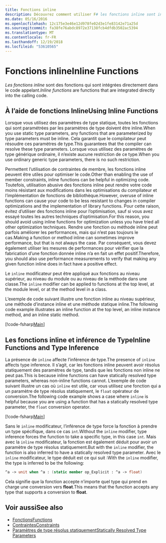 ```yaml
---
title: Fonctions inline
description: Découvrez comment utiliser F# les fonctions inline sont intégrées directement dans le code appelant.
ms.date: 05/16/2016
ms.openlocfilehash: 12c175e3e46e12d978fe02d3e1fe83142e71a25d
ms.sourcegitcommit: fa38fe76abdc8972e37138fcb4dfdb3502ac5394
ms.translationtype: MT
ms.contentlocale: fr-FR
ms.lasthandoff: 12/19/2018
ms.locfileid: "53610565"
---
```

# <a name="inline-functions"></a><span data-ttu-id="c49f8-103">Fonctions inline</span><span class="sxs-lookup"><span data-stu-id="c49f8-103">Inline Functions</span></span>

<span data-ttu-id="c49f8-104">*Les fonctions inline* sont des fonctions qui sont intégrées directement dans le code appelant.</span><span class="sxs-lookup"><span data-stu-id="c49f8-104">*Inline functions* are functions that are integrated directly into the calling code.</span></span>

## <a name="using-inline-functions"></a><span data-ttu-id="c49f8-105">À l’aide de fonctions Inline</span><span class="sxs-lookup"><span data-stu-id="c49f8-105">Using Inline Functions</span></span>

<span data-ttu-id="c49f8-106">Lorsque vous utilisez des paramètres de type statique, toutes les fonctions qui sont paramétrées par les paramètres de type doivent être inline.</span><span class="sxs-lookup"><span data-stu-id="c49f8-106">When you use static type parameters, any functions that are parameterized by type parameters must be inline.</span></span> <span data-ttu-id="c49f8-107">Cela garantit que le compilateur peut résoudre ces paramètres de type.</span><span class="sxs-lookup"><span data-stu-id="c49f8-107">This guarantees that the compiler can resolve these type parameters.</span></span> <span data-ttu-id="c49f8-108">Lorsque vous utilisez des paramètres de type générique ordinaire, il n’existe aucune restriction de ce type.</span><span class="sxs-lookup"><span data-stu-id="c49f8-108">When you use ordinary generic type parameters, there is no such restriction.</span></span>

<span data-ttu-id="c49f8-109">Permettent l’utilisation de contraintes de membre, les fonctions inline peuvent être utiles pour optimiser le code.</span><span class="sxs-lookup"><span data-stu-id="c49f8-109">Other than enabling the use of member constraints, inline functions can be helpful in optimizing code.</span></span> <span data-ttu-id="c49f8-110">Toutefois, utilisation abusive des fonctions inline peut rendre votre code moins résistant aux modifications dans les optimisations du compilateur et l’implémentation de fonctions de bibliothèque.</span><span class="sxs-lookup"><span data-stu-id="c49f8-110">However, overuse of inline functions can cause your code to be less resistant to changes in compiler optimizations and the implementation of library functions.</span></span> <span data-ttu-id="c49f8-111">Pour cette raison, évitez d’utiliser des fonctions inline pour l’optimisation, sauf si vous avez essayé toutes les autres techniques d’optimisation.</span><span class="sxs-lookup"><span data-stu-id="c49f8-111">For this reason, you should avoid using inline functions for optimization unless you have tried all other optimization techniques.</span></span> <span data-ttu-id="c49f8-112">Rendre une fonction ou méthode inline peut parfois améliorer les performances, mais qui n’est pas toujours le cas.</span><span class="sxs-lookup"><span data-stu-id="c49f8-112">Making a function or method inline can sometimes improve performance, but that is not always the case.</span></span> <span data-ttu-id="c49f8-113">Par conséquent, vous devez également utiliser les mesures de performances pour vérifier que la fabrication d’une fonction donnée inline n’a en fait un effet positif.</span><span class="sxs-lookup"><span data-stu-id="c49f8-113">Therefore, you should also use performance measurements to verify that making any given function inline does in fact have a positive effect.</span></span>

<span data-ttu-id="c49f8-114">Le `inline` modificateur peut être appliqué aux fonctions au niveau supérieur, au niveau du module ou au niveau de la méthode dans une classe.</span><span class="sxs-lookup"><span data-stu-id="c49f8-114">The `inline` modifier can be applied to functions at the top level, at the module level, or at the method level in a class.</span></span>

<span data-ttu-id="c49f8-115">L’exemple de code suivant illustre une fonction inline au niveau supérieur, une méthode d’instance inline et une méthode statique inline.</span><span class="sxs-lookup"><span data-stu-id="c49f8-115">The following code example illustrates an inline function at the top level, an inline instance method, and an inline static method.</span></span>

[!code-fsharp[Main](../../../../samples/snippets/fsharp/lang-ref-3/snippet201.fs)]

## <a name="inline-functions-and-type-inference"></a><span data-ttu-id="c49f8-116">Les fonctions inline et inférence de Type</span><span class="sxs-lookup"><span data-stu-id="c49f8-116">Inline Functions and Type Inference</span></span>

<span data-ttu-id="c49f8-117">La présence de `inline` affecte l’inférence de type.</span><span class="sxs-lookup"><span data-stu-id="c49f8-117">The presence of `inline` affects type inference.</span></span> <span data-ttu-id="c49f8-118">Il s’agit, car les fonctions inline peuvent avoir résolus statiquement des paramètres de type, tandis que les fonctions non inline ne peut pas.</span><span class="sxs-lookup"><span data-stu-id="c49f8-118">This is because inline functions can have statically resolved type parameters, whereas non-inline functions cannot.</span></span> <span data-ttu-id="c49f8-119">L’exemple de code suivant illustre un cas où `inline` est utile, car vous utilisez une fonction qui a un paramètre de type résolus statiquement, le `float` opérateur de conversion.</span><span class="sxs-lookup"><span data-stu-id="c49f8-119">The following code example shows a case where `inline` is helpful because you are using a function that has a statically resolved type parameter, the `float` conversion operator.</span></span>

[!code-fsharp[Main](../../../../samples/snippets/fsharp/lang-ref-3/snippet202.fs)]

<span data-ttu-id="c49f8-120">Sans le `inline` modificateur, l’inférence de type force la fonction à prendre un type spécifique, dans ce cas `int`.</span><span class="sxs-lookup"><span data-stu-id="c49f8-120">Without the `inline` modifier, type inference forces the function to take a specific type, in this case `int`.</span></span> <span data-ttu-id="c49f8-121">Mais avec la `inline` modificateur, la fonction est également déduit pour avoir un paramètre de type résolus statiquement.</span><span class="sxs-lookup"><span data-stu-id="c49f8-121">But with the `inline` modifier, the function is also inferred to have a statically resolved type parameter.</span></span> <span data-ttu-id="c49f8-122">Avec le `inline` modificateur, le type déduit est ce qui suit :</span><span class="sxs-lookup"><span data-stu-id="c49f8-122">With the `inline` modifier, the type is inferred to be the following:</span></span>

```fsharp
^a -> unit when ^a : (static member op_Explicit : ^a -> float)
```

<span data-ttu-id="c49f8-123">Cela signifie que la fonction accepte n’importe quel type qui prend en charge une conversion vers **float**.</span><span class="sxs-lookup"><span data-stu-id="c49f8-123">This means that the function accepts any type that supports a conversion to **float**.</span></span>

## <a name="see-also"></a><span data-ttu-id="c49f8-124">Voir aussi</span><span class="sxs-lookup"><span data-stu-id="c49f8-124">See also</span></span>

- [<span data-ttu-id="c49f8-125">Fonctions</span><span class="sxs-lookup"><span data-stu-id="c49f8-125">Functions</span></span>](index.md)
- [<span data-ttu-id="c49f8-126">Contraintes</span><span class="sxs-lookup"><span data-stu-id="c49f8-126">Constraints</span></span>](../generics/constraints.md)
- [<span data-ttu-id="c49f8-127">Paramètres de type résolus statiquement</span><span class="sxs-lookup"><span data-stu-id="c49f8-127">Statically Resolved Type Parameters</span></span>](../generics/statically-resolved-type-parameters.md)